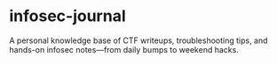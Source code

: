 # infosec-journal
A personal knowledge base of CTF writeups, troubleshooting tips, and hands-on infosec notes—from daily bumps to weekend hacks.
